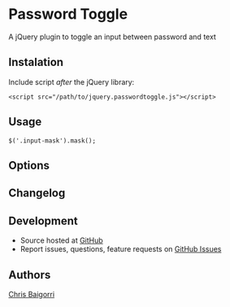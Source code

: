 # Password Toggle

A jQuery plugin to toggle an input between password and text

## Instalation

Include script *after* the jQuery library:

    <script src="/path/to/jquery.passwordtoggle.js"></script>

## Usage

    $('.input-mask').mask();

## Options

## Changelog

## Development

- Source hosted at [GitHub](https://github.com/cbaigorri/SimpleSprite)
- Report issues, questions, feature requests on [GitHub Issues](https://github.com/cbaigorri/SimpleSprite/issues)

## Authors

[Chris Baigorri](https://github.com/cbaigorri)

